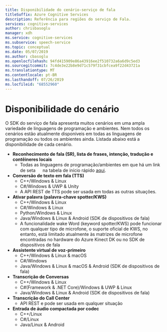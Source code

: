 ```yaml
---
title: Disponibilidade do cenário-serviço de fala
titleSuffix: Azure Cognitive Services
description: Referência para regiões do serviço de Fala.
services: cognitive-services
author: chrisbasoglu
manager: xdh
ms.service: cognitive-services
ms.subservice: speech-service
ms.topic: conceptual
ms.date: 05/07/2019
ms.author: cbasoglu
ms.openlocfilehash: 94fd415909e86a43916ee2f510732a6a6d9c5ed3
ms.sourcegitcommit: 7c4de3e22b8e9d71c579f31cbfcea9f22d43721a
ms.translationtype: MT
ms.contentlocale: pt-BR
ms.lasthandoff: 07/26/2019
ms.locfileid: "68552960"
---
```

# <a name="scenario-availability"></a>Disponibilidade do cenário

O SDK do serviço de fala apresenta muitos cenários em uma ampla variedade de linguagens de programação e ambientes.  Nem todos os cenários estão atualmente disponíveis em todas as linguagens de programação ou todos os ambientes ainda.  Listada abaixo está a disponibilidade de cada cenário.

- **Reconhecimento de fala (SR), lista de frases, intenção, tradução e contêineres locais**
  - Todas as linguagens de programação/ambientes em que há um link de seta <img src="media/index/link.jpg" height="15" width="15"></img> na tabela de início rápido [aqui](https://aka.ms/csspeech).
- **Conversão de texto em fala (TTS)**
  - C++/Windows & Linux
  - C#/Windows & UWP & Unity
  - A API REST de TTS pode ser usada em todas as outras situações.
- **Ativar palavra (palavra-chave spotter/KWS)**
  - C++/Windows & Linux
  - C#/Windows & Linux
  - Python/Windows & Linux
  - Java/Windows & Linux & Android (SDK de dispositivos de fala)
  - A funcionalidade wake Word (keyword spotter/KWS) pode funcionar com qualquer tipo de microfone, o suporte oficial de KWS, no entanto, está limitado atualmente às matrizes de microfone encontradas no hardware do Azure Kinect DK ou no SDK de dispositivos de fala
- **Assistente virtual de voz-primeiro**
  - C++/Windows & Linux & macOS
  - C#/Windows
  - Java/Windows & Linux & macOS & Android (SDK de dispositivos de fala)
- **Transcrição de Conversas**
  - C++/Windows & Linux
  - C#(Framework & .NET Core)/Windows & UWP & Linux
  - Java/Windows & Linux & Android (SDK de dispositivos de fala)
- **Transcrição do Call Center**
  - API REST e pode ser usada em qualquer situação
- **Entrada de áudio compactada por codec**
  - C++/Linux
  - C#/Linux
  - Java/Linux & Android
